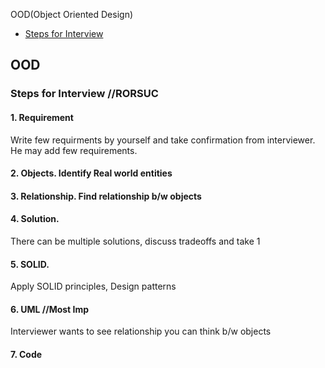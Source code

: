 OOD(Object Oriented Design)
- [Steps for Interview](#s)

## OOD
<a name=s></a>
### Steps for Interview   //RORSUC
#### 1. Requirement
Write few requirments by yourself and take confirmation from interviewer. He may add few requirements.
#### 2. Objects. Identify Real world entities
#### 3. Relationship. Find relationship b/w objects
#### 4. Solution. 
There can be multiple solutions, discuss tradeoffs and take 1
#### 5. SOLID. 
Apply SOLID principles, Design patterns
#### 6. UML //Most Imp
Interviewer wants to see relationship you can think b/w objects
#### 7. Code  
